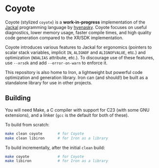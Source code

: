 # Coyote

Coyote (stylized `coyote`) is a **work-in-progress** implementation of the [Jackal](https://github.com/xrarch/newsdk) programming language by [hyenasky](https://github.com/hyenasky).
Coyote focuses on useful diagnostics, lower memory usage, faster compile times, and high quality code generation compared to the XR/SDK implementation.

Coyote introduces various features to Jackal for ergonomics (pointers to scalar stack variables, implicit `IN`, `ALIGNOF` and `ALIGNOFVALUE`, etc.) and optimization (`NOALIAS` attribute, etc.). 
To discourage use of these features, use `--xrsdk` and add `--error-on-warn` to enforce it.

This repository is also home to Iron, a lightweight but powerful code optimization and generation library. Iron can (and should!) be built as a standalone library for use in other projects.

## Building

You will need Make, a C compiler with support for C23 (with some GNU extensions), and a linker (`gcc` is the default for both of these).

To build from scratch:
```sh
make clean coyote       # for Coyote
make clean libiron      # for Iron as a library
```

To build incrementally, after the initial `clean` build:
```sh
make coyote             # for Coyote
make libiron            # for Iron as a library
```
